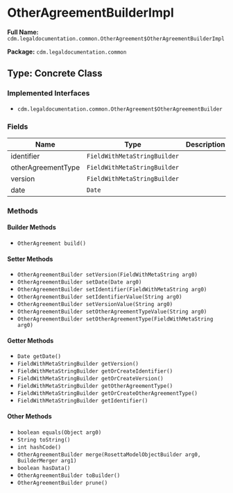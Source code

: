 # OtherAgreementBuilderImpl

**Full Name:** `cdm.legaldocumentation.common.OtherAgreement$OtherAgreementBuilderImpl`

**Package:** `cdm.legaldocumentation.common`

## Type: Concrete Class

### Implemented Interfaces

- `cdm.legaldocumentation.common.OtherAgreement$OtherAgreementBuilder`

### Fields

| Name | Type | Description |
|------|------|-------------|
| identifier | `FieldWithMetaStringBuilder` |  |
| otherAgreementType | `FieldWithMetaStringBuilder` |  |
| version | `FieldWithMetaStringBuilder` |  |
| date | `Date` |  |

### Methods

#### Builder Methods

- `OtherAgreement build()`

#### Setter Methods

- `OtherAgreementBuilder setVersion(FieldWithMetaString arg0)`
- `OtherAgreementBuilder setDate(Date arg0)`
- `OtherAgreementBuilder setIdentifier(FieldWithMetaString arg0)`
- `OtherAgreementBuilder setIdentifierValue(String arg0)`
- `OtherAgreementBuilder setVersionValue(String arg0)`
- `OtherAgreementBuilder setOtherAgreementTypeValue(String arg0)`
- `OtherAgreementBuilder setOtherAgreementType(FieldWithMetaString arg0)`

#### Getter Methods

- `Date getDate()`
- `FieldWithMetaStringBuilder getVersion()`
- `FieldWithMetaStringBuilder getOrCreateIdentifier()`
- `FieldWithMetaStringBuilder getOrCreateVersion()`
- `FieldWithMetaStringBuilder getOtherAgreementType()`
- `FieldWithMetaStringBuilder getOrCreateOtherAgreementType()`
- `FieldWithMetaStringBuilder getIdentifier()`

#### Other Methods

- `boolean equals(Object arg0)`
- `String toString()`
- `int hashCode()`
- `OtherAgreementBuilder merge(RosettaModelObjectBuilder arg0, BuilderMerger arg1)`
- `boolean hasData()`
- `OtherAgreementBuilder toBuilder()`
- `OtherAgreementBuilder prune()`

